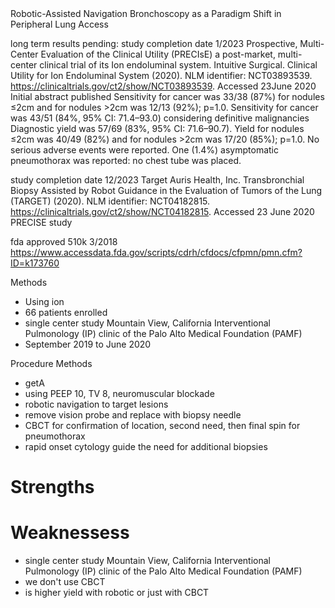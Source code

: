 

<div>
Robotic-Assisted Navigation Bronchoscopy as a Paradigm Shift in Peripheral Lung Access
</div>


long term results pending: 
study completion date 1/2023
Prospective, Multi-Center Evaluation of the Clinical Utility (PRECIsE) 
a post-market, multi-center clinical trial of its Ion endoluminal system.
Intuitive Surgical. Clinical Utility for Ion Endoluminal System (2020). NLM identifier: NCT03893539. https://clinicaltrials.gov/ct2/show/NCT03893539. Accessed 23June 2020
Initial abstract published Sensitivity for cancer was 33/38 (87%) for nodules ≤2cm and for nodules >2cm was 12/13 (92%); p=1.0. 
 Sensitivity for cancer was 43/51 (84%, 95% CI: 71.4–93.0) considering definitive malignancies
 Diagnostic yield was 57/69 (83%, 95% CI: 71.6–90.7). Yield for nodules ≤2cm was 40/49 (82%) and for nodules >2cm was 17/20 (85%); p=1.0. No serious adverse events were reported. One (1.4%) asymptomatic pneumothorax was reported: no chest tube was placed.


study completion date 12/2023
Target
Auris Health, Inc. Transbronchial Biopsy Assisted by Robot Guidance in the Evaluation of Tumors of the Lung (TARGET) (2020). NLM identifier: NCT04182815. https://clinicaltrials.gov/ct2/show/NCT04182815. Accessed 23 June 2020
PRECISE study

fda approved 510k 3/2018
https://www.accessdata.fda.gov/scripts/cdrh/cfdocs/cfpmn/pmn.cfm?ID=k173760

Methods
- Using ion 
- 66 patients enrolled
- single center study  Mountain View, California Interventional Pulmonology (IP) clinic of the Palo Alto Medical Foundation (PAMF)
- September 2019 to June 2020 


Procedure Methods
- getA 
- using PEEP 10, TV 8, neuromuscular blockade 
- robotic navigation to target lesions
- remove vision probe and replace with biopsy needle
- CBCT for confirmation of location, second need, then final spin for pneumothorax
- rapid onset cytology guide the need for additional biopsies


# Strengths

# Weaknessess
- single center study 
 Mountain View, California Interventional Pulmonology (IP) clinic of the Palo Alto Medical Foundation (PAMF)
- we don't use CBCT
- is higher yield with robotic or just with CBCT